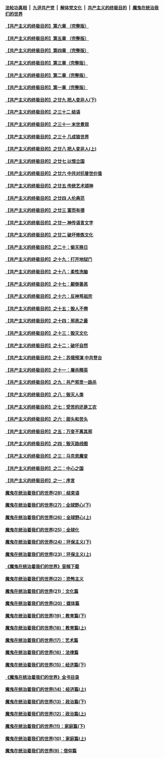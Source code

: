 ####  [法轮功真相](../../../../basic/blob/master/README.md?t=05230401) &nbsp;|&nbsp; [九评共产党](../../../../9ping.md/blob/master/README.md?t=05230401) &nbsp;|&nbsp; [解体党文化](../../../../jtdwh.md/blob/master/README.md?t=05230401)  &nbsp;|&nbsp; [共产主义的终极目的](../../../../gczydzjmd.md/blob/master/README.md?t=05230401) &nbsp;|&nbsp; [魔鬼在统治我们的世界](../../../../mgztzwmdsj.md/blob/master/README.md?t=05230401) 

#### [【共产主义的终极目的】第六章 （完整版）](../pages/nsc422/n11428913.md?t=05230401) 

#### [【共产主义的终极目的】第五章 （完整版）](../pages/nsc422/n11428912.md?t=05230401) 

#### [【共产主义的终极目的】第四章 （完整版）](../pages/nsc422/n11428907.md?t=05230401) 

#### [【共产主义的终极目的】第三章（完整版）](../pages/nsc422/n11428848.md?t=05230401) 

#### [【共产主义的终极目的】第二章（完整版）](../pages/nsc422/n11428831.md?t=05230401) 

#### [【共产主义的终极目的】第一章（完整版）](../pages/nsc422/n11417651.md?t=05230401) 

#### [【共产主义的终极目的】之廿九 把人变非人(下)](../pages/nsc422/n11344140.md?t=05230401) 

#### [【共产主义的终极目的】之三十二 结语](../pages/nsc422/n11360535.md?t=05230401) 

#### [【共产主义的终极目的】之三十一 末世景观](../pages/nsc422/n11351129.md?t=05230401) 

#### [【共产主义的终极目的】之三十 几成狼世界](../pages/nsc422/n11348280.md?t=05230401) 

#### [【共产主义的终极目的】之廿八 把人变非人(上)](../pages/nsc422/n11340492.md?t=05230401) 

#### [【共产主义的终极目的】之廿七 以恨立国](../pages/nsc422/n11336944.md?t=05230401) 

#### [【共产主义的终极目的】之廿六 中共对抗普世价值](../pages/nsc422/n11324785.md?t=05230401) 

#### [【共产主义的终极目的】之廿五 传统艺术颂神](../pages/nsc422/n11296396.md?t=05230401) 

#### [【共产主义的终极目的】之廿四 人伦典范](../pages/nsc422/n11296397.md?t=05230401) 

#### [【共产主义的终极目的】之廿三 富而有德](../pages/nsc422/n11283598.md?t=05230401) 

#### [【共产主义的终极目的】之廿一 神传语言文字](../pages/nsc422/n11263265.md?t=05230401) 

#### [【共产主义的终极目的】之廿二 破坏修炼文化](../pages/nsc422/n11245728.md?t=05230401) 

#### [【共产主义的终极目的】之二十：偷天换日](../pages/nsc422/n11238846.md?t=05230401) 

#### [【共产主义的终极目的】之十九：打开地狱门](../pages/nsc422/n11206376.md?t=05230401) 

#### [【共产主义的终极目的】之十八：柔性洗脑](../pages/nsc422/n11199994.md?t=05230401) 

#### [【共产主义的终极目的】之十七：颠倒善恶](../pages/nsc422/n11179782.md?t=05230401) 

#### [【共产主义的终极目的】之十六：反神骂祖宗](../pages/nsc422/n11166798.md?t=05230401) 

#### [【共产主义的终极目的】之十五：毁人不倦](../pages/nsc422/n11166792.md?t=05230401) 

#### [【共产主义的终极目的】之十四：邪恶之最](../pages/nsc422/n11150249.md?t=05230401) 

#### [【共产主义的终极目的】之十三：毁灭文化](../pages/nsc422/n11135227.md?t=05230401) 

#### [【共产主义的终极目的】之十二：破坏自然](../pages/nsc422/n11135214.md?t=05230401) 

#### [【共产主义的终极目的】之十：苏俄预演 中共登台](../pages/nsc422/n11118424.md?t=05230401) 

#### [【共产主义的终极目的】之十一：屠杀精英](../pages/nsc422/n11118442.md?t=05230401) 

#### [【共产主义的终极目的】之九：共产邪灵一路杀](../pages/nsc422/n11114139.md?t=05230401) 

#### [【共产主义的终极目的】之八：毁灭人类](../pages/nsc422/n11108503.md?t=05230401) 

#### [【共产主义的终极目的】之七：受苦的还是工农](../pages/nsc422/n11101809.md?t=05230401) 

#### [【共产主义的终极目的】之六：甜头和苦头](../pages/nsc422/n11096971.md?t=05230401) 

#### [【共产主义的终极目的】之五：万变不离其邪](../pages/nsc422/n11091285.md?t=05230401) 

#### [【共产主义的终极目的】之四：毁灭路线图](../pages/nsc422/n11086284.md?t=05230401) 

#### [【共产主义的终极目的】之三：马克思魔变](../pages/nsc422/n11061941.md?t=05230401) 

#### [【共产主义的终极目的】之二：中心之国](../pages/nsc422/n11047728.md?t=05230401) 

#### [【共产主义的终极目的】之一：序言](../pages/nsc422/n11086077.md?t=05230401) 

#### [魔鬼在统治着我们的世界(28)：结束语](../pages/nsc422/n10936246.md?t=05230401) 

#### [魔鬼在统治着我们的世界(27)：全球野心(下)](../pages/nsc422/n10928319.md?t=05230401) 

#### [魔鬼在统治着我们的世界(26)：全球野心(上)](../pages/nsc422/n10900318.md?t=05230401) 

#### [魔鬼在统治着我们的世界(25)：全球化](../pages/nsc422/n10788205.md?t=05230401) 

#### [魔鬼在统治着我们的世界(24)：环保主义(下)](../pages/nsc422/n10695307.md?t=05230401) 

#### [魔鬼在统治着我们的世界(23)：环保主义(上)](../pages/nsc422/n10688613.md?t=05230401) 

#### [《魔鬼在统治着我们的世界》音频下载](../pages/nsc422/n10635553.md?t=05230401) 

#### [魔鬼在统治着我们的世界(22)：恐怖主义](../pages/nsc422/n10614727.md?t=05230401) 

#### [魔鬼在统治着我们的世界(21)：文化篇](../pages/nsc422/n10597706.md?t=05230401) 

#### [魔鬼在统治着我们的世界(20)：媒体篇](../pages/nsc422/n10586579.md?t=05230401) 

#### [魔鬼在统治着我们的世界(19)：教育篇(下)](../pages/nsc422/n10564808.md?t=05230401) 

#### [魔鬼在统治着我们的世界(18)：教育篇(上)](../pages/nsc422/n10526970.md?t=05230401) 

#### [魔鬼在统治着我们的世界(17)：艺术篇](../pages/nsc422/n10499093.md?t=05230401) 

#### [魔鬼在统治着我们的世界(16)：法律篇](../pages/nsc422/n10485969.md?t=05230401) 

#### [魔鬼在统治着我们的世界(15)：经济篇(下)](../pages/nsc422/n10469975.md?t=05230401) 

#### [《魔鬼在统治着我们的世界》全书目录](../pages/nsc422/n10464261.md?t=05230401) 

#### [魔鬼在统治着我们的世界(14)：经济篇(上)](../pages/nsc422/n10457370.md?t=05230401) 

#### [魔鬼在统治着我们的世界(13)：政治篇(下)](../pages/nsc422/n10448270.md?t=05230401) 

#### [魔鬼在统治着我们的世界(12)：政治篇(上)](../pages/nsc422/n10444576.md?t=05230401) 

#### [魔鬼在统治着我们的世界(11)：家庭篇(下)](../pages/nsc422/n10440961.md?t=05230401) 

#### [魔鬼在统治着我们的世界(10)：家庭篇(上)](../pages/nsc422/n10435448.md?t=05230401) 

#### [魔鬼在统治着我们的世界(9)：信仰篇](../pages/nsc422/n10432159.md?t=05230401) 

